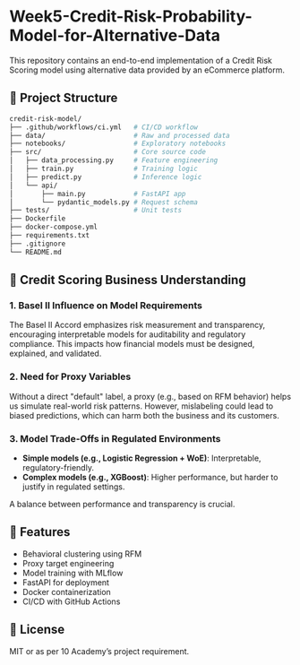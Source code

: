 # Week5-Credit-Risk-Probability-Model-for-Alternative-Data

This repository contains an end-to-end implementation of a Credit Risk Scoring model using alternative data provided by an eCommerce platform.

## 📁 Project Structure

```bash
credit-risk-model/
├── .github/workflows/ci.yml   # CI/CD workflow
├── data/                      # Raw and processed data
├── notebooks/                 # Exploratory notebooks
├── src/                       # Core source code
│   ├── data_processing.py     # Feature engineering
│   ├── train.py               # Training logic
│   ├── predict.py             # Inference logic
│   └── api/
│       ├── main.py            # FastAPI app
│       └── pydantic_models.py # Request schema
├── tests/                     # Unit tests
├── Dockerfile
├── docker-compose.yml
├── requirements.txt
├── .gitignore
└── README.md
````

## 🚀 Credit Scoring Business Understanding

### 1. Basel II Influence on Model Requirements

The Basel II Accord emphasizes risk measurement and transparency, encouraging interpretable models for auditability and regulatory compliance. This impacts how financial models must be designed, explained, and validated.

### 2. Need for Proxy Variables

Without a direct "default" label, a proxy (e.g., based on RFM behavior) helps us simulate real-world risk patterns. However, mislabeling could lead to biased predictions, which can harm both the business and its customers.

### 3. Model Trade-Offs in Regulated Environments

* **Simple models (e.g., Logistic Regression + WoE)**: Interpretable, regulatory-friendly.
* **Complex models (e.g., XGBoost)**: Higher performance, but harder to justify in regulated settings.

A balance between performance and transparency is crucial.

## 🔧 Features

* Behavioral clustering using RFM
* Proxy target engineering
* Model training with MLflow
* FastAPI for deployment
* Docker containerization
* CI/CD with GitHub Actions

## 📜 License

MIT or as per 10 Academy’s project requirement.

